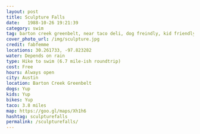 ```yaml
---
layout: post
title: Sculpture Falls
date:   1988-10-26 19:21:39
category: swim
tag: barton creek greenbelt, near taco deli, dog freindly, kid friendly, bike friendly
cover_photo_url: /img/sculpture.jpg
credit: fabfemme
locations: 30.261733, -97.823282 
water: Depends on rain
type: Hike to swim (6.7 mile-ish roundtrip)
cost: Free
hours: Always open
city: Austin
location: Barton Creek Greenbelt
dogs: Yup
kids: Yup
bikes: Yup
taco: 3.8 miles
map: https://goo.gl/maps/Xh1h6
hashtag: sculpturefalls
permalink: /sculpturefalls/
---
```



  




